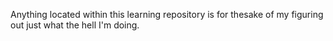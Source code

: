 Anything located within this learning repository is for thesake of my figuring out just what the hell I'm doing.